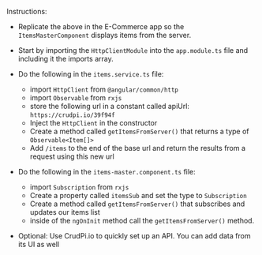 Instructions:

* Replicate the above in the E-Commerce app so the `ItemsMasterComponent` displays items from the server.

* Start by importing the `HttpClientModule` into the `app.module.ts` file and including it the imports array.

* Do the following in the `items.service.ts` file:
  * import `HttpClient` from `@angular/common/http`
  * import `Observable` from `rxjs`
  * store the following url in a constant called apiUrl: `https://crudpi.io/39f94f`
  * Inject the `HttpClient` in the constructor
  * Create a method called `getItemsFromServer()` that returns a type of `Observable<Item[]>`
  * Add `/items` to the end of the base url and return the results from a request using this new url

* Do the following in the `items-master.component.ts` file:
  * import `Subscription` from `rxjs`
  * Create a property called `itemsSub` and set the type to `Subscription`
  * Create a method called `getItemsFromServer()` that subscribes and updates our items list
  * inside of the `ngOnInit` method call the `getItemsFromServer()` method.


* Optional: Use CrudPi.io to quickly set up an API. You can add data from its UI as well